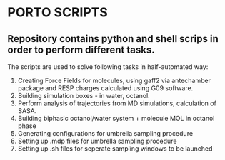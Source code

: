 # PORTO SCRIPTS
## Repository contains python and shell scrips in order to perform different tasks.
The scripts are used to solve following tasks in half-automated way: 
1. Creating Force Fields for molecules, using gaff2 via antechamber package and RESP charges calculated using G09 software.
2. Building simulation boxes - in water, octanol.
3. Perform analysis of trajectories from MD simulations, calculation of SASA.
4. Building biphasic octanol/water system + molecule MOL in octanol phase
5. Generating configurations for umbrella sampling procedure
6. Setting up .mdp files for umbrella sampling procedure
7. Setting up .sh files for seperate sampling windows to be launched
